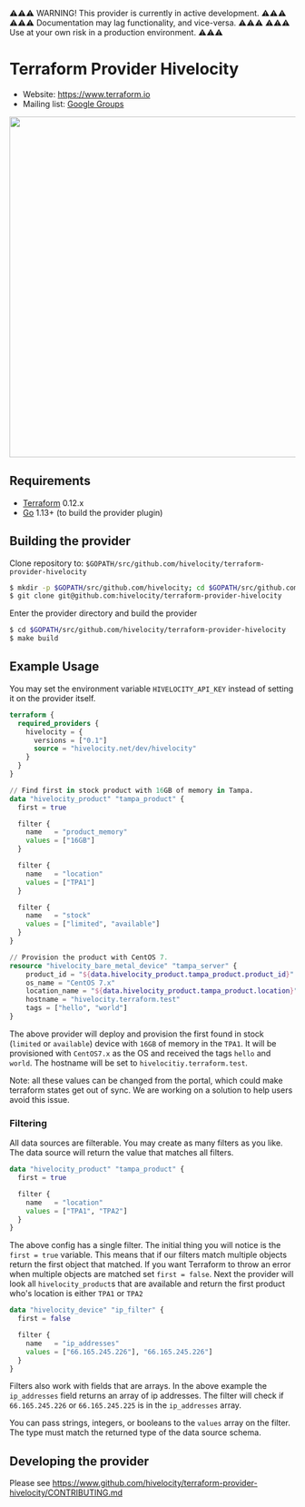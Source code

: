 ⚠️⚠️⚠️ WARNING! This provider is currently in active development. ⚠️⚠️⚠️
⚠️⚠️⚠️ Documentation may lag functionality, and vice-versa. ⚠️⚠️⚠️
⚠️⚠️⚠️ Use at your own risk in a production environment. ⚠️⚠️⚠️

Terraform Provider Hivelocity 
=============================

- Website: https://www.terraform.io
- Mailing list: [Google Groups](http://groups.google.com/group/terraform-tool)

<img src="https://cdn.rawgit.com/hashicorp/terraform-website/master/content/source/assets/images/logo-hashicorp.svg" width="600px">

Requirements
------------

-	[Terraform](https://www.terraform.io/downloads.html) 0.12.x
-	[Go](https://golang.org/doc/install) 1.13+ (to build the provider plugin)

Building the provider
---------------------

Clone repository to: `$GOPATH/src/github.com/hivelocity/terraform-provider-hivelocity`

```sh
$ mkdir -p $GOPATH/src/github.com/hivelocity; cd $GOPATH/src/github.com/hivelocity
$ git clone git@github.com:hivelocity/terraform-provider-hivelocity
```

Enter the provider directory and build the provider

```sh
$ cd $GOPATH/src/github.com/hivelocity/terraform-provider-hivelocity
$ make build
```

Example Usage
-------------

You may set the environment variable `HIVELOCITY_API_KEY` instead of setting it on the provider itself.

```tf
terraform {
  required_providers {
    hivelocity = {
      versions = ["0.1"]
      source = "hivelocity.net/dev/hivelocity"
    }
  }
}

// Find first in stock product with 16GB of memory in Tampa.
data "hivelocity_product" "tampa_product" {
  first = true

  filter {
    name   = "product_memory"
    values = ["16GB"]
  }

  filter {
    name   = "location"
    values = ["TPA1"]
  }

  filter {
    name   = "stock"
    values = ["limited", "available"]
  }
}

// Provision the product with CentOS 7.
resource "hivelocity_bare_metal_device" "tampa_server" {
    product_id = "${data.hivelocity_product.tampa_product.product_id}"
    os_name = "CentOS 7.x"
    location_name = "${data.hivelocity_product.tampa_product.location}"
    hostname = "hivelocity.terraform.test"
    tags = ["hello", "world"]
}
```

The above provider will deploy and provision the first found in stock (`limited` or `available`) device with `16GB` of memory in the `TPA1`.
It will be provisioned with `CentOS7.x` as the OS and received the tags `hello` and `world`.  The hostname will be set to
`hivelocitiy.terraform.test`.

Note: all these values can be changed from the portal, which could make terraform states get out of sync.  We are working on 
a solution to help users avoid this issue.

### Filtering

All data sources are filterable.  You may create as many filters as you like. The data source will return the value that matches all filters.

```tf
data "hivelocity_product" "tampa_product" {
  first = true

  filter {
    name   = "location"
    values = ["TPA1", "TPA2"]
  }
}
```

The above config has a single filter. The initial thing you will notice is the `first = true` variable.  This means
that if our filters match multiple objects return the first object that matched.  If you want Terraform to throw an error
 when multiple objects are matched set `first = false`.   Next the provider will look all `hivelocity_product`s that are available and return
the first product who's location is either `TPA1` or `TPA2`

```tf
data "hivelocity_device" "ip_filter" {
  first = false

  filter {
    name   = "ip_addresses"
    values = ["66.165.245.226"], "66.165.245.226"]
  }
}
```

Filters also work with fields that are arrays. In the above example the `ip_addresses` field returns an array of ip addresses.
The filter will check if `66.165.245.226` or `66.165.245.225` is in the `ip_addresses` array.

You can pass strings, integers, or booleans to the `values` array on the filter. The type must match the returned type of the
data source schema.

Developing the provider
---------------------------

Please see https://www.github.com/hivelocity/terraform-provider-hivelocity/CONTRIBUTING.md



